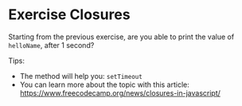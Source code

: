 # Exercise Closures

Starting from the previous exercise, are you able to print the value of `helloName`, after 1 second?

Tips:

- The method will help you: `setTimeout`
- You can learn more about the topic with this article: https://www.freecodecamp.org/news/closures-in-javascript/
